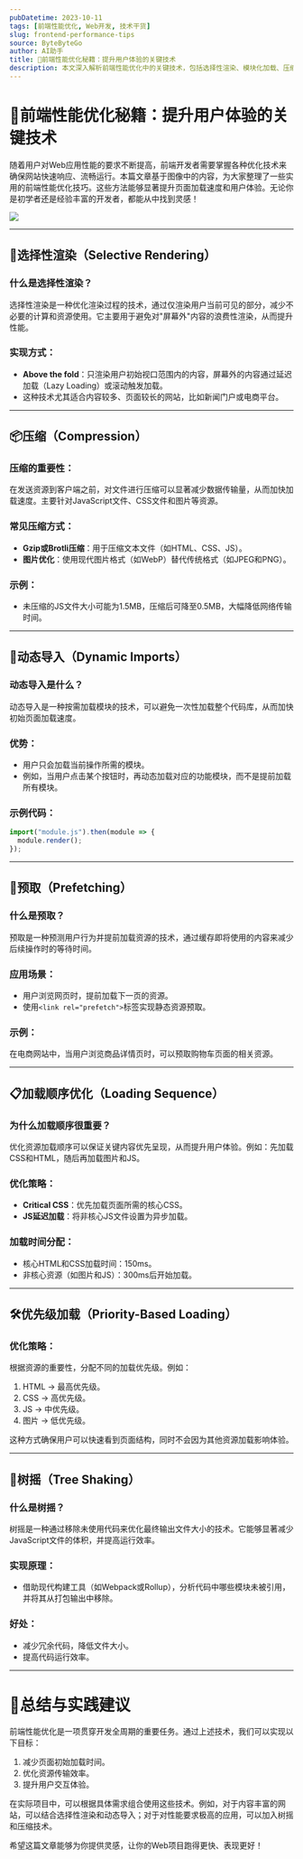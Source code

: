 ```yaml
---
pubDatetime: 2023-10-11
tags: [前端性能优化, Web开发, 技术干货]
slug: frontend-performance-tips
source: ByteByteGo
author: AI助手
title: 🚀前端性能优化秘籍：提升用户体验的关键技术
description: 本文深入解析前端性能优化中的关键技术，包括选择性渲染、模块化加载、压缩、动态导入、预取、优先级加载和树摇等技术细节，帮助开发者提升Web应用性能。
---
```


# 🚀前端性能优化秘籍：提升用户体验的关键技术

随着用户对Web应用性能的要求不断提高，前端开发者需要掌握各种优化技术来确保网站快速响应、流畅运行。本篇文章基于图像中的内容，为大家整理了一些实用的前端性能优化技巧。这些方法能够显著提升页面加载速度和用户体验。无论你是初学者还是经验丰富的开发者，都能从中找到灵感！

![](../191.jpeg)

---

## 🎯选择性渲染（Selective Rendering）

### 什么是选择性渲染？

选择性渲染是一种优化渲染过程的技术，通过仅渲染用户当前可见的部分，减少不必要的计算和资源使用。它主要用于避免对"屏幕外"内容的浪费性渲染，从而提升性能。

### 实现方式：

- **Above the fold**：只渲染用户初始视口范围内的内容，屏幕外的内容通过延迟加载（Lazy Loading）或滚动触发加载。
- 这种技术尤其适合内容较多、页面较长的网站，比如新闻门户或电商平台。

---

## 📦压缩（Compression）

### 压缩的重要性：

在发送资源到客户端之前，对文件进行压缩可以显著减少数据传输量，从而加快加载速度。主要针对JavaScript文件、CSS文件和图片等资源。

### 常见压缩方式：

- **Gzip或Brotli压缩**：用于压缩文本文件（如HTML、CSS、JS）。
- **图片优化**：使用现代图片格式（如WebP）替代传统格式（如JPEG和PNG）。

### 示例：

- 未压缩的JS文件大小可能为1.5MB，压缩后可降至0.5MB，大幅降低网络传输时间。

---

## 🔄动态导入（Dynamic Imports）

### 动态导入是什么？

动态导入是一种按需加载模块的技术，可以避免一次性加载整个代码库，从而加快初始页面加载速度。

### 优势：

- 用户只会加载当前操作所需的模块。
- 例如，当用户点击某个按钮时，再动态加载对应的功能模块，而不是提前加载所有模块。

### 示例代码：

```javascript
import("module.js").then(module => {
  module.render();
});
```

---

## 🚀预取（Prefetching）

### 什么是预取？

预取是一种预测用户行为并提前加载资源的技术，通过缓存即将使用的内容来减少后续操作时的等待时间。

### 应用场景：

- 用户浏览网页时，提前加载下一页的资源。
- 使用`<link rel="prefetch">`标签实现静态资源预取。

### 示例：

在电商网站中，当用户浏览商品详情页时，可以预取购物车页面的相关资源。

---

## 📋加载顺序优化（Loading Sequence）

### 为什么加载顺序很重要？

优化资源加载顺序可以保证关键内容优先呈现，从而提升用户体验。例如：先加载CSS和HTML，随后再加载图片和JS。

### 优化策略：

- **Critical CSS**：优先加载页面所需的核心CSS。
- **JS延迟加载**：将非核心JS文件设置为异步加载。

### 加载时间分配：

- 核心HTML和CSS加载时间：150ms。
- 非核心资源（如图片和JS）：300ms后开始加载。

---

## 🛠️优先级加载（Priority-Based Loading）

### 优化策略：

根据资源的重要性，分配不同的加载优先级。例如：

1. HTML → 最高优先级。
2. CSS → 高优先级。
3. JS → 中优先级。
4. 图片 → 低优先级。

这种方式确保用户可以快速看到页面结构，同时不会因为其他资源加载影响体验。

---

## 🌳树摇（Tree Shaking）

### 什么是树摇？

树摇是一种通过移除未使用代码来优化最终输出文件大小的技术。它能够显著减少JavaScript文件的体积，并提高运行效率。

### 实现原理：

- 借助现代构建工具（如Webpack或Rollup），分析代码中哪些模块未被引用，并将其从打包输出中移除。

### 好处：

- 减少冗余代码，降低文件大小。
- 提高代码运行效率。

---

# 🌟总结与实践建议

前端性能优化是一项贯穿开发全周期的重要任务。通过上述技术，我们可以实现以下目标：

1. 减少页面初始加载时间。
2. 优化资源传输效率。
3. 提升用户交互体验。

在实际项目中，可以根据具体需求组合使用这些技术。例如，对于内容丰富的网站，可以结合选择性渲染和动态导入；对于对性能要求极高的应用，可以加入树摇和压缩技术。

希望这篇文章能够为你提供灵感，让你的Web项目跑得更快、表现更好！
